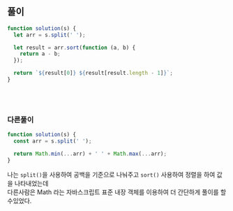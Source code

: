 ## 풀이

```javascript
function solution(s) {
  let arr = s.split(' ');

  let result = arr.sort(function (a, b) {
    return a - b;
  });

  return `${result[0]} ${result[result.length - 1]}`;
}
```

<br/>
<br/>

### 다른풀이

```javascript
function solution(s) {
  const arr = s.split(' ');

  return Math.min(...arr) + ' ' + Math.max(...arr);
}
```

나는 `split()`을 사용하여 공백을 기준으로 나눠주고 `sort()` 사용하여 정렬을 하여 값을 나타내었는데 <br/>
다른사람은 Math 라는 자바스크립트 표준 내장 객체를 이용하여 더 간단하게 풀이를 할수있었다.

